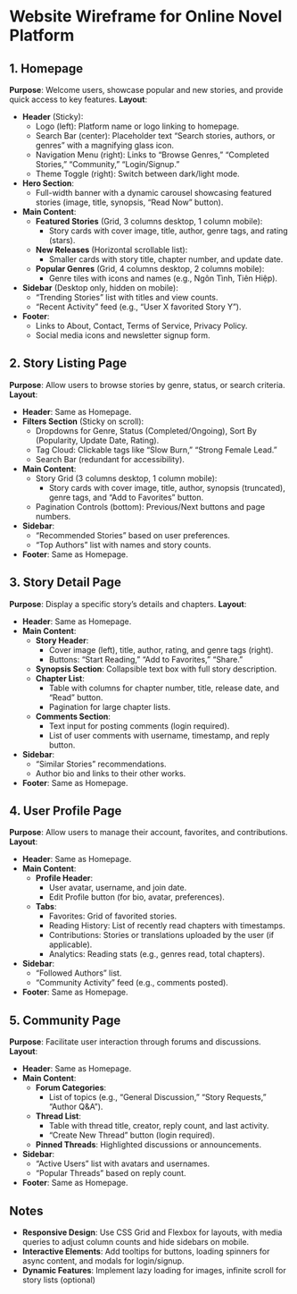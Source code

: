 # Website Wireframe for Online Novel Platform

## 1. Homepage
**Purpose**: Welcome users, showcase popular and new stories, and provide quick access to key features.
**Layout**:
- **Header** (Sticky):
  - Logo (left): Platform name or logo linking to homepage.
  - Search Bar (center): Placeholder text “Search stories, authors, or genres” with a magnifying glass icon.
  - Navigation Menu (right): Links to “Browse Genres,” “Completed Stories,” “Community,” “Login/Signup.”
  - Theme Toggle (right): Switch between dark/light mode.
- **Hero Section**:
  - Full-width banner with a dynamic carousel showcasing featured stories (image, title, synopsis, “Read Now” button).
- **Main Content**:
  - **Featured Stories** (Grid, 3 columns desktop, 1 column mobile):
    - Story cards with cover image, title, author, genre tags, and rating (stars).
  - **New Releases** (Horizontal scrollable list):
    - Smaller cards with story title, chapter number, and update date.
  - **Popular Genres** (Grid, 4 columns desktop, 2 columns mobile):
    - Genre tiles with icons and names (e.g., Ngôn Tình, Tiên Hiệp).
- **Sidebar** (Desktop only, hidden on mobile):
  - “Trending Stories” list with titles and view counts.
  - “Recent Activity” feed (e.g., “User X favorited Story Y”).
- **Footer**:
  - Links to About, Contact, Terms of Service, Privacy Policy.
  - Social media icons and newsletter signup form.

## 2. Story Listing Page
**Purpose**: Allow users to browse stories by genre, status, or search criteria.
**Layout**:
- **Header**: Same as Homepage.
- **Filters Section** (Sticky on scroll):
  - Dropdowns for Genre, Status (Completed/Ongoing), Sort By (Popularity, Update Date, Rating).
  - Tag Cloud: Clickable tags like “Slow Burn,” “Strong Female Lead.”
  - Search Bar (redundant for accessibility).
- **Main Content**:
  - Story Grid (3 columns desktop, 1 column mobile):
    - Story cards with cover image, title, author, synopsis (truncated), genre tags, and “Add to Favorites” button.
  - Pagination Controls (bottom): Previous/Next buttons and page numbers.
- **Sidebar**:
  - “Recommended Stories” based on user preferences.
  - “Top Authors” list with names and story counts.
- **Footer**: Same as Homepage.

## 3. Story Detail Page
**Purpose**: Display a specific story’s details and chapters.
**Layout**:
- **Header**: Same as Homepage.
- **Main Content**:
  - **Story Header**:
    - Cover image (left), title, author, rating, and genre tags (right).
    - Buttons: “Start Reading,” “Add to Favorites,” “Share.”
  - **Synopsis Section**: Collapsible text box with full story description.
  - **Chapter List**:
    - Table with columns for chapter number, title, release date, and “Read” button.
    - Pagination for large chapter lists.
  - **Comments Section**:
    - Text input for posting comments (login required).
    - List of user comments with username, timestamp, and reply button.
- **Sidebar**:
  - “Similar Stories” recommendations.
  - Author bio and links to their other works.
- **Footer**: Same as Homepage.

## 4. User Profile Page
**Purpose**: Allow users to manage their account, favorites, and contributions.
**Layout**:
- **Header**: Same as Homepage.
- **Main Content**:
  - **Profile Header**:
    - User avatar, username, and join date.
    - Edit Profile button (for bio, avatar, preferences).
  - **Tabs**:
    - Favorites: Grid of favorited stories.
    - Reading History: List of recently read chapters with timestamps.
    - Contributions: Stories or translations uploaded by the user (if applicable).
    - Analytics: Reading stats (e.g., genres read, total chapters).
- **Sidebar**:
  - “Followed Authors” list.
  - “Community Activity” feed (e.g., comments posted).
- **Footer**: Same as Homepage.

## 5. Community Page
**Purpose**: Facilitate user interaction through forums and discussions.
**Layout**:
- **Header**: Same as Homepage.
- **Main Content**:
  - **Forum Categories**:
    - List of topics (e.g., “General Discussion,” “Story Requests,” “Author Q&A”).
  - **Thread List**:
    - Table with thread title, creator, reply count, and last activity.
    - “Create New Thread” button (login required).
  - **Pinned Threads**: Highlighted discussions or announcements.
- **Sidebar**:
  - “Active Users” list with avatars and usernames.
  - “Popular Threads” based on reply count.
- **Footer**: Same as Homepage.

## Notes
- **Responsive Design**: Use CSS Grid and Flexbox for layouts, with media queries to adjust column counts and hide sidebars on mobile.
- **Interactive Elements**: Add tooltips for buttons, loading spinners for async content, and modals for login/signup.
- **Dynamic Features**: Implement lazy loading for images, infinite scroll for story lists (optional)